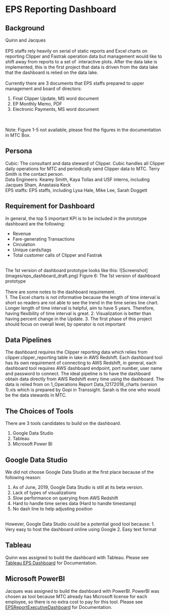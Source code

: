 # EPS Reporting Dashboard

## Background
Quinn and Jacques
<br>
<br>
EPS staffs rely heavily on serial of static reports and Excel charts on reporting Clipper and Fastrak operation data but management would like to shift away from reports to a set of  interactive plots. After the data lake is implemented, this is the first project that data is driven from the data lake that the dashboard is relied on the data lake. 
<br>
<br>
Currently there are 3 documents that EPS staffs prepared to upper management and board of directors:
1. Final Clipper Update, MS word document
2. EP Monthly Memo, PDF
3. Electronic Payments, MS word document
<br>
<br>
Note: Figure 1-5 not available, please find the figures in the documentation in MTC Box.
<br>

## Persona

Cubic: The consultant and data steward of Clipper. Cubic handles all Clipper daily operations for MTC and periodically send Clipper data to MTC. Terry Smith is the contact person.
<br>
Data Engineers: Kearey Smith, Kaya Tollas and USF interns, including Jacques Sham, Anastasia Keck
<br>
EPS staffs: EPS staffs, including Lysa Hale, Mike Lee, Sarah Doggett
<br>

## Requirement for Dashboard
In general, the top 5 important KPI is to be included in the prototype dashboard are the following:<br>
* Revenue
* Fare-generating Transactions
* Circulation
* Unique cards/tags
* Total customer calls of Clipper and Fastrak
<br>
The 1st version of dashboard prototype looks like this:
![Screenshot](images/eps_dashboard_draft.png)
Figure 6: The 1st version of dashboard prototype
<br>
<br>
There are some notes to the dashboard requirement.<br>
1. The Excel charts is not informative because the length of time interval is short so readers are not able to see the trend in the time series line chart. Longer length of time interval is helpful, aim to have 5 years. Therefore, having flexibility of time interval is great.
2. Visualization is better than having percent change in the Update.
3. The first phase of this project should focus on overall level, by operator is not important

## Data Pipelines
The dashboard requires the Clipper reporting data which relies from clipper.clipper_reporting table in lake in AWS Redshift. Each dashboard tool has its own requirement of connecting to AWS Redshift, in general, each dashboard tool requires AWS dashboard endpoint, port number, user name and password to connect. The ideal pipeline is to have the dashboard obtain data directly from AWS Redshift every time using the dashboard. The data is relied from on 1_Operations Report Data_12172018_charts (version 1).xls which is prepared by Gopi in Transsight. Sarah is the one who would be the data stewards in MTC.

## The Choices of Tools
There are 3 tools candidates to build on the dashboard. 
1. Google Data Studio
2. Tableau
3. Microsoft Power BI

## Google Data Studio
We did not choose Google Data Studio at the first place because of the following reason:
1. As of June, 2019, Google Data Studio is still at its beta version.
2. Lack of types of visualizations
3. Slow performance on querying from AWS Redshift
4. Hard to handle time series data (Hard to handle timestamp)
5. No dash line to help adjusting position
<br>
However, Google Data Studio could be a potential good tool because:
1. Very easy to host the dashboard online using Google
2. Easy text format


## Tableau
Quinn was assigned to build the dashboard with Tableau. Please see [Tableau EPS Dashboard](TableauEPSDashboard.md) for Documentation.


## Microsoft PowerBI
Jacques was assigned to build the dashboard with PowerBI. PowerBI was chosen as tool because MTC already has Microsoft license for each employee, so there is no extra cost to pay for this tool. Please see [EPSReportExecutiveDashboard](EPSReportingExecutiveDashboard_BI.md) for Documentation.